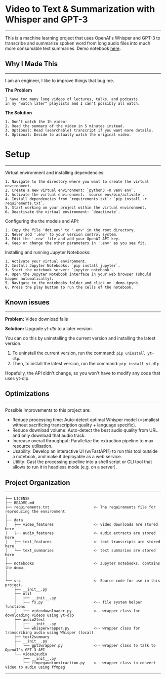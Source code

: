 Video to Text & Summarization with Whisper and GPT-3
==============================

---

This is a machine learning project that uses OpenAI's Whisper and GPT-3 to transcribe and summarize spoken word from long audio files into much more consumable text summaries.
Demo notebook [here](https://github.com/fbcom/audio-to-text-summarizer/blob/main/notebooks/demo.ipynb).

## Why I Made This

---
I am an engineer, I like to improve things that bug me.

**The Problem**

```text 
I have too many long videos of lectures, talks, and podcasts
in my "watch later" playlists and I can't possibly all watch.
```

**The Solution**

```text
1. Don't watch the 1h video!
2. Read the summary of the video in 5 minutes instead.
3. Optional: Read (searchable) transcript if you want more details.
4. Optional: Decide to actually watch the original video. 
```

# Setup

---
Virtual environment and installing dependencies:

```text
1. Navigate to the directory where you want to create the virtual environment.
2. Create a new virtual environment: `python3 -m venv env`.
3. Activate the virtual environment: `source env/bin/activate`.
4. Install dependencies from `requirements.txt`: `pip install -r requirements.txt`.
5. Start working on your project within the virtual environment.
6. Deactivate the virtual environment: `deactivate`.
```

Configuring the the models and API:

```text
1. Copy the file 'dot.env' to '.env' in the root directory.
2. Never add '.env' to your version control system.
3. Edit the '.env' file and add your OpenAI API key.
4. Keep or change the other parameters in '.env' as you see fit.
```
Installing and running Jupyter Notebooks:

```text
1. Activate your virtual environment.
2. Install Jupyter Notebooks: `pip install jupyter`.
3. Start the notebook server: `jupyter notebook`.
4. Open the Jupyter Notebook interface in your web browser (should happen automatically).
5. Navigate to the notebooks folder and click on _demo.ipynb_
6. Press the play button to run the cells of the notebook.
```
## Known issues

---

**Problem:** Video download fails

**Solution:** Upgrade _yt-dlp_ to a later version.

You can do this by uninstalling the current version and installing the latest version.

1. To uninstall the current version, run the command: `pip uninstall yt-dlp`.
2. Then, to install the latest version, run the command: `pip install yt-dlp`.

Hopefully, the API didn't change, so you won't have to modify any code that uses yt-dlp.

## Optimizations

---

Possible improvements to this project are:

* Reduce processing time: Auto-detect optimal Whisper model (=smallest without sacrificing transcription quality + language specific).
* Reduce download volume: Auto-detect the best audio quality from URL and only download that audio track.
* Increase overall throughput: Parallelize the extraction pipeline to max resource utilisation.
* Usability: Develop an interactive UI (w/FastAPI?) to run this tool outside a notebook, and make it deployable as a web service.
* Utility: Cast the processing pipeline into a shell script or CLI tool that allows to run it in headless mode (e.g. on a server).

## Project Organization

---

    ├── LICENSE
    ├── README.md
    ├── requirements.txt                    <- The requirements file for reproducing the environment.
    │
    ├── data
    │   ├── video_features                  <- video downloads are stored here
    │   ├── audio_features                  <- audio extracts are stored here
    │   ├── text_features                   <- text transcripts are stored here
    │   └── text_summaries                  <- text summaries are stored here
    │
    ├── notebooks                           <- Jupyter notebooks, contains the demo. 
    │
    │
    └── src                                 <- Source code for use in this project.
        ├── __init__.py         
        ├── util                            
        │   ├── __init__.py
        │   ├── fs.py                       <-- file system helper functions   
        │   └── videodownloader.py          <-- wrapper class for downloading videos using yt-dlp
        ├── audio2text
        │   ├── __init__.py
        │   └── whisperwrapper.py           <-- wrapper class for transcribing audio using Whisper (local)
        ├── text2summary
        ├── __init__.py
        │   └── gpt3wrapper.py              <-- wrapper class to talk to OpenAI's GPT-3 API 
        └── video2audio
            ├── __init__.py
            └── ffmpegaudioextraction.py    <-- wrapper class to convert video to audio using ffmpeg

---
